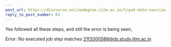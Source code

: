 ```yaml
---
post_url: https://discourse.onlinedegree.iitm.ac.in/t/ga4-data-sourcing-discussion-thread-tds-jan-2025/165959/72
reply_to_post_number: 63
---
```

Yes followed all these steps, and still the error is being seen,

Error: No executed job step matches 21f2000588@ds.study.iitm.ac.in